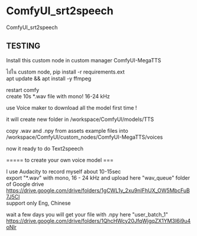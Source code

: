 # ComfyUI_srt2speech
ComfyUI_srt2speech​


## TESTING
Install this custom node in custom manager ComfyUI-MegaTTS <br>

ไปใน custom node, pip install -r requirements.ext <br>
apt update && apt install -y ffmpeg <br>

restart comfy <br>
create 10s *.wav file with mono! 16-24 kHz <br>

use Voice maker to download all the model first time ! <br>

it will create new folder in /workspace/ComfyUI/models/TTS <br>

copy .wav and .npy from assets example files into  /workspace/ComfyUI/custom_nodes/ComfyUI-MegaTTS/voices <br>

now it ready to do Text2speech <br>

===== to create your own voice model === <br>

I use Audacity to record myself about 10-15sec <br>
export "*.wav" with mono, 16 - 24 kHz and upload here "wav_queue" folder of Google drive https://drive.google.com/drive/folders/1gCWL1y_2xu9nIFhUX_OW5MbcFuB7J5Cl <br>
support only Eng, Chinese  <br> 

wait a few days you will get your file with .npy here "user_batch_1" https://drive.google.com/drive/folders/1QhcHWcy20JfqWjgqZX1YM3I6i9u4oNlr <br>







